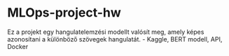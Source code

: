 # MLOps-project-hw
Ez a projekt egy hangulatelemzési modellt valósít meg, amely képes azonosítani a különböző szövegek hangulatát. - Kaggle, BERT modell, API, Docker
